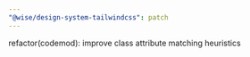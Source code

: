 ```yaml
---
"@wise/design-system-tailwindcss": patch
---
```


refactor(codemod): improve class attribute matching heuristics
